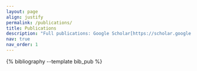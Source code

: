 ```yaml
---
layout: page
align: justify
permalink: /publications/
title: Publications
description: "Full publications: Google Scholar[https://scholar.google.com/citations?user=Fi6WlW0AAAAJ&hl=en.]  † represents the joint first author."
nav: true
nav_order: 1
---
```


<!-- _pages/publications.md -->
<div class="publications">

{% bibliography --template bib_pub %}

</div>
